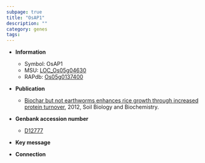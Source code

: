 ```yaml
---
subpage: true
title: "OsAP1"
description: ""
category: genes
tags: 
---
```


* **Information**  
    + Symbol: OsAP1  
    + MSU: [LOC_Os05g04630](http://rice.plantbiology.msu.edu/cgi-bin/ORF_infopage.cgi?orf=LOC_Os05g04630)  
    + RAPdb: [Os05g0137400](http://rapdb.dna.affrc.go.jp/viewer/gbrowse_details/irgsp1?name=Os05g0137400)  

* **Publication**  
    + [Biochar but not earthworms enhances rice growth through increased protein turnover](http://www.ncbi.nlm.nih.gov/pubmed?term=Biochar+but+not+earthworms+enhances+rice+growth+through+increased+protein+turnover%5BTitle%5D), 2012, Soil Biology and Biochemistry.

* **Genbank accession number**  
    + [D12777](http://www.ncbi.nlm.nih.gov/nuccore/D12777)

* **Key message**  

* **Connection**  




